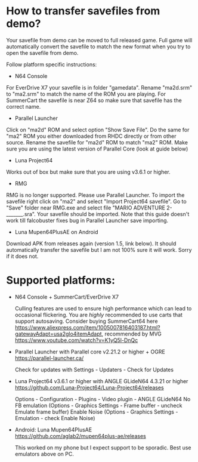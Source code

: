 # How to transfer savefiles from demo?

Your savefile from demo can be moved to full released game. Full game will automatically convert the savefile to match the new format when you try to open the savefile from demo.

Follow platform specific instructions:

 * N64 Console

For EverDrive X7 your savefile is in folder "gamedata". Rename "ma2d.srm" to "ma2.srm" to match the name of the ROM you are playing. For SummerCart the savefile is near Z64 so make sure that savefile has the correct name.

 * Parallel Launcher

Click on "ma2d" ROM and select option "Show Save File". Do the same for "ma2" ROM you either downloaded from RHDC directly or from other source. Rename the savefile for "ma2d" ROM to match "ma2" ROM. Make sure you are using the latest version of Parallel Core (look at guide below)

 * Luna Project64

Works out of box but make sure that you are using v3.6.1 or higher.

 * RMG

RMG is no longer supported. Please use Parallel Launcher. To import the savefile right click on "ma2" and select "Import Project64 savefile". Go to "Save" folder near RMG.exe and select file "MARIO ADVENTURE 2-_______.sra". Your savefile should be imported. Note that this guide doesn't work till falcobuster fixes bug in Parallel Launcher save importing.

 * Luna Mupen64PlusAE on Android

Download APK from releases again (version 1.5, link below). It should automatically transfer the savefile but I am not 100% sure it will work. Sorry if it does not. 

# Supported platforms:

 * N64 Console + SummerCart/EverDrive X7

    Culling features are used to ensure high performance which can lead to occasional flickering. You are _highly_ recommended to use carts that support autosaving.
    Consider buying SummerCart64 here https://www.aliexpress.com/item/1005007816403187.html?gatewayAdapt=usa2glo4itemAdapt, recommended by MVG https://www.youtube.com/watch?v=K1yQ5l-DnQc

 * Parallel Launcher with Parallel core v2.21.2 or higher + OGRE https://parallel-launcher.ca/

    Check for updates with Settings - Updaters - Check for Updates

 * Luna Project64 v3.6.1 or higher with ANGLE GLideN64 4.3.21 or higher https://github.com/Luna-Project64/Luna-Project64/releases

    Options - Configuration - Plugins - Video plugin - ANGLE GLideN64
    No FB emulation (Options - Graphics Settings - Frame buffer - uncheck Emulate frame buffer) 
    Enable Noise (Options - Graphics Settings - Emulation - check Enable Noise)

 * Android: Luna Mupen64PlusAE https://github.com/aglab2/mupen64plus-ae/releases

    This worked on my phone but I expect support to be sporadic. Best use emulators above on PC.
